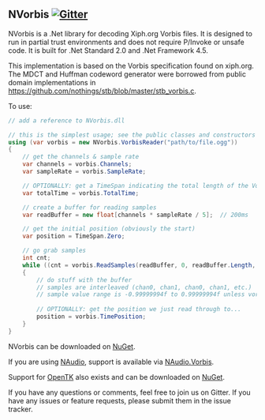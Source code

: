 NVorbis    [![Gitter](https://badges.gitter.im/Join%20Chat.svg)](https://gitter.im/ioctlLR/NVorbis?utm_source=badge&utm_medium=badge&utm_campaign=pr-badge&utm_content=badge)
-------

NVorbis is a .Net library for decoding Xiph.org Vorbis files. It is designed to run in partial trust environments and does not require P/Invoke or unsafe code. It is built for .Net Standard 2.0 and .Net Framework 4.5.

This implementation is based on the Vorbis specification found on xiph.org. The MDCT and Huffman codeword generator were borrowed from public domain implementations in https://github.com/nothings/stb/blob/master/stb_vorbis.c.

To use:

```cs
// add a reference to NVorbis.dll

// this is the simplest usage; see the public classes and constructors for other options
using (var vorbis = new NVorbis.VorbisReader("path/to/file.ogg"))
{
	// get the channels & sample rate
    var channels = vorbis.Channels;
    var sampleRate = vorbis.SampleRate;

    // OPTIONALLY: get a TimeSpan indicating the total length of the Vorbis stream
    var totalTime = vorbis.TotalTime;

	// create a buffer for reading samples
    var readBuffer = new float[channels * sampleRate / 5];	// 200ms

	// get the initial position (obviously the start)
    var position = TimeSpan.Zero;

    // go grab samples
    int cnt;
    while ((cnt = vorbis.ReadSamples(readBuffer, 0, readBuffer.Length, out _)) > 0)
    {
    	// do stuff with the buffer
    	// samples are interleaved (chan0, chan1, chan0, chan1, etc.)
    	// sample value range is -0.99999994f to 0.99999994f unless vorbis.ClipSamples == false
    
    	// OPTIONALLY: get the position we just read through to...
        position = vorbis.TimePosition;
    }
}
```

NVorbis can be downloaded on [NuGet](https://www.nuget.org/packages/NVorbis/).

If you are using [NAudio](https://github.com/naudio/NAudio), support is available via [NAudio.Vorbis](https://github.com/NAudio/Vorbis).

Support for [OpenTK](https://github.com/opentk/opentk) also exists and can be downloaded on [NuGet](https://www.nuget.org/packages/NVorbis.OpenTKSupport/).

If you have any questions or comments, feel free to join us on Gitter.  If you have any issues or feature requests, please submit them in the issue tracker.
